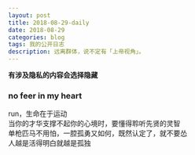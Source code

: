 ```yaml
---
layout: post
title: 2018-08-29-daily
date: 2018-08-29
categories: blog
tags: 我的公开日志
description: 远离群体，说不定有「上帝视角」。
---
```

**有涉及隐私的内容会选择隐藏**

### no feer in my heart   
run，生命在于运动  
当你的才华支撑不起你的心境时，要懂得聆听先贤的灵智  
单枪匹马不用怕，一腔孤勇又如何，既然认定了，就不要怂  
人越是活得明白就越是孤独  
